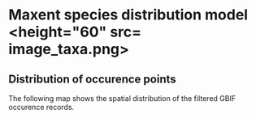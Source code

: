 # Maxent species distribution model <height="60" src= image_taxa.png>


## Distribution of occurence points 
The following map shows the spatial distribution of the filtered GBIF occurence records. 

<p align="center">
  <src=occurrences.png>
</p>




